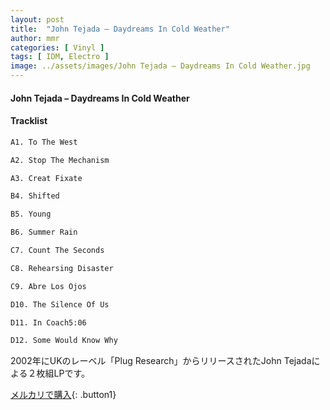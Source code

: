 ```yaml
---
layout: post
title:  "John Tejada – Daydreams In Cold Weather"
author: mmr
categories: [ Vinyl ]
tags: [ IDM, Electro ]
image: ../assets/images/John Tejada – Daydreams In Cold Weather.jpg
---
```


#### John Tejada – Daydreams In Cold Weather

#### Tracklist
```md
A1. To The West

A2. Stop The Mechanism

A3. Creat Fixate

B4. Shifted

B5. Young

B6. Summer Rain

C7. Count The Seconds

C8. Rehearsing Disaster

C9. Abre Los Ojos

D10. The Silence Of Us

D11. In Coach5:06

D12. Some Would Know Why
```

2002年にUKのレーベル「Plug Research」からリリースされたJohn Tejadaによる２枚組LPです。



[メルカリで購入](https://jp.mercari.com/item/m89173131309){: .button1}

